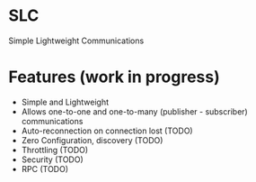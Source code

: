 # SLC
Simple Lightweight Communications

# Features (work in progress)

* Simple and Lightweight
* Allows one-to-one and one-to-many (publisher - subscriber) communications
* Auto-reconnection on connection lost (TODO)
* Zero Configuration, discovery (TODO)
* Throttling (TODO)
* Security (TODO)
* RPC (TODO)
